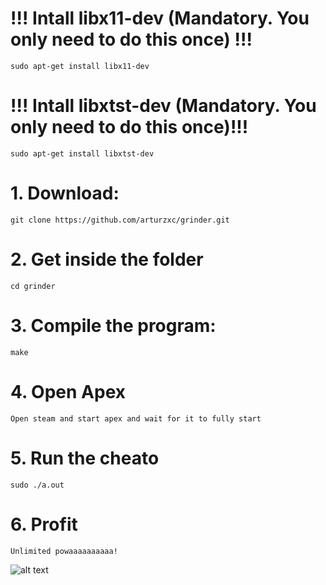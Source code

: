 # !!! Intall libx11-dev (Mandatory. You only need to do this once) !!!
```
sudo apt-get install libx11-dev
```

# !!! Intall libxtst-dev (Mandatory. You only need to do this once)!!!
```
sudo apt-get install libxtst-dev
```


# 1. Download:
```
git clone https://github.com/arturzxc/grinder.git
```

# 2. Get inside the folder
```
cd grinder
```

# 3. Compile the program:
```
make
```

# 4. Open Apex
```
Open steam and start apex and wait for it to fully start
```

# 5. Run the cheato
```
sudo ./a.out
```

# 6. Profit
```
Unlimited powaaaaaaaaaa!
```
![alt text](https://cdn.vox-cdn.com/thumbor/PYVJRRXPhua4a3I2X3n49AIgPZw=/1400x1050/filters:format(jpeg)/cdn.vox-cdn.com/uploads/chorus_asset/file/19542877/star_wars6_movie_screencaps.com_13433.jpg)
